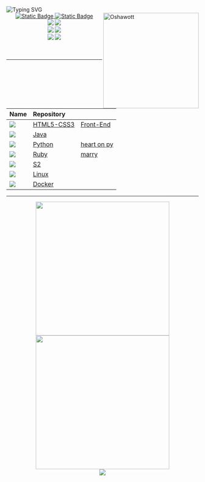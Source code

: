 <img align="center" src="https://readme-typing-svg.demolab.com?font=Inconsolata&weight=500&size=50&duration=4000&pause=300&color=fefae0&center=true&vCenter=true&multiline=true&repeat=false&random=false&width=1300&height=140&lines=Hi+%3A)+;I'm+Haku%2C+a+tech+student+%E2%98%86" alt="Typing SVG" />

<br>

<img align="right" width="250" src="https://i.pinimg.com/originals/d9/4e/41/d94e419561194c4c65b6e4f3cad965ff.gif" alt="Oshawott">

<div align="center">
    <a href="https://www.linkedin.com/in/hakuakai/">
        <img alt="Static Badge" src="https://img.shields.io/badge/linkedin-023047?style=for-the-badge">
    </a>
    <a href="https://www.canva.com/design/DAFhbIVJ4KY/9t40VDRbjESX_aDW0o78kw/view?utm_content=DAFhbIVJ4KY&utm_campaign=designshare&utm_medium=link&utm_source=publishsharelink">
        <img alt="Static Badge" src="https://img.shields.io/badge/me-023047?style=for-the-badge">
    </a>
</div>

<div align="center">
    <img src="https://img.shields.io/badge/Git-black?style=for-the-badge&logo=git&logoColor=red"/>
    <img src="https://img.shields.io/badge/GitHub-black?style=for-the-badge&logo=Github&logoColor=white"/>  
</div>

<div align="center">
    <img src="https://img.shields.io/badge/HTML5-black?style=for-the-badge&logo=HTML5&logoColor=orange" />
    <img src="https://img.shields.io/badge/CSS3-black?style=for-the-badge&logo=CSS3&logoColor=blue" /> 
</div>

<div align="center">
    <img src="https://img.shields.io/badge/Linux-black?style=for-the-badge&logo=Linux&logoColor=white" /> 
    <img src="https://img.shields.io/badge/Docker-black?style=for-the-badge&logo=Docker&logoColor=blue" />   
</div>

<br>
<br>

<hr>
<div align="center" style="margin-right: 40px">
    <table>
        <thead>
            <tr align="left">
                <th>Name</th>
                <th>Repository</th>
                <th></th>
            </tr>
        </thead>
    <tbody align="left">
        <tr>
            <td>
                <img src="https://img.shields.io/badge/FrontEnd-black?style=for-the-badge"/>
            </td>
            <td>
                <a href="https://github.com/HakuGarcia/HTML5-CSS3.git">HTML5-CSS3</a>
            </td>
            <td>
                <a href="https://github.com/HakuGarcia/Front-End.git">Front-End</a>
            </td>   
        </tr>
        <tr>
            <td>
                <img src="https://img.shields.io/badge/Java-black?style=for-the-badge"/>
            </td>
            <td>
                <a href="https://github.com/HakuGarcia/Java.git">Java</a>
            </td>
            <td></td>
        </tr>
        <tr>
            <td>
                <img src="https://img.shields.io/badge/Python-black?style=for-the-badge"/>
            </td>
            <td>
                <a href="https://github.com/HakuGarcia/Python.git">Python</a>
            </td>
            <td>
                <a href="https://github.com/HakuGarcia/heart-on-py.git">heart on py</a>
            </td> 
        </tr>
        <tr>
            <td>
                <img src="https://img.shields.io/badge/Ruby-black?style=for-the-badge"/>
            </td>
            <td>
                <a href="https://github.com/HakuGarcia/Ruby.git">Ruby</a>
            </td> 
            <td>
                <a href="https://github.com/HakuGarcia/marry.git">marry</a>
            </td> 
        </tr>
        <!-- <tr>
            <td>Golang</td>
            <td>
                <a href="https://github.com/HakuAkai/Golang.git">Golang</a>
            </td>  
        </tr> -->
        <tr>
            <td>
                <img src="https://img.shields.io/badge/VBScript-black?style=for-the-badge"/>
            </td>
            <td>
                <a href="https://github.com/HakuGarcia/S2.git">S2</a>
            </td> 
            <td>
            </td> 
        </tr>
        <tr>
            <td>
                <img src="https://img.shields.io/badge/Linux-black?style=for-the-badge"/>
            </td>
            <td>
                <a href="https://github.com/HakuGarcia/Linux.git">Linux</a>
            </td> 
            <td>
            </td> 
        </tr>
        <tr>
            <td>
                <img src="https://img.shields.io/badge/Docker-black?style=for-the-badge"/>
            </td>
            <td>
                <a href="https://github.com/HakuGarcia/Docker.git">Docker</a>
            </td> 
            <td>
            </td> 
        </tr>
        </tbody>
        <tfoot></tfoot>
    </table>
</div>
<hr>
<div align="center">
    <div style="display: inline-block">
        <img width="350" src="https://github-readme-stats.vercel.app/api/top-langs/?username=HakuGarcia&layout=compact&theme=transparent&hide_border=true"/>
        <img width="350" src="https://github-readme-stats.vercel.app/api?username=HakuGarcia&count_private=true&layout=compact&theme=transparent&hide_border=true"/> 
    </div>
    <div style="display: inline-block">
        <img src="https://streak-stats.demolab.com/?user=Garcia&theme=transparent&color=blue&background=000&border=0525B3&dates=FFF"/>
    </div>
</div>
